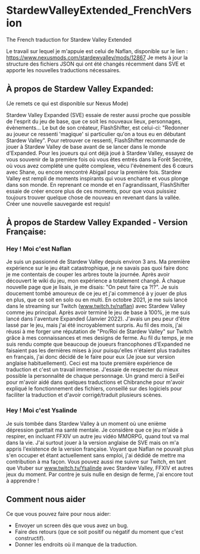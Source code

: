 # StardewValleyExtended_FrenchVersion
The French traduction for Stardew Valley Extended

Le travail sur lequel je m'appuie est celui de Naflan, disponible sur le lien : https://www.nexusmods.com/stardewvalley/mods/12867
Je mets à jour la structure des fichiers JSON qui ont été changés récemment dans SVE et apporte les nouvelles traductions nécessaires.

## À propos de Stardew Valley Expanded:

(Je remets ce qui est disponible sur Nexus Mode)

Stardew Valley Expanded (SVE) essaie de rester aussi proche que possible de l'esprit du jeu de base, que ce soit les nouveaux lieux, personnages, évènements... 
Le but de son créateur, FlashShifter, est celui-ci: "Redonner au joueur ce ressenti 'magique' si particulier qu'on a tous eu en débutant Stardew Valley". 
Pour retrouver ce ressenti, FlashShifter recommande de jouer à Stardew Valley de base avant de se lancer dans le monde d'Expanded.
Pour les joueurs qui ont déjà joué à Stardew Valley, essayez de vous souvenir de la première fois où vous êtes entrés dans la Forêt Secrète, où vous avez complété une quête complexe, vécu l'évènement des 6 cœurs avec Shane, ou encore rencontré Abigail pour la première fois. 
Stardew Valley est rempli de moments inspirants qui vous enchante et vous plonge dans son monde. En reprenant ce monde et en l'agrandissant, FlashShifter essaie de créer encore plus de ces moments, pour que vous puissiez toujours trouver quelque chose de nouveau en revenant dans la vallée. 
Créer une nouvelle sauvegarde est requis!

## À propos de Stardew Valley Expanded - Version Française:

### Hey ! Moi c'est Naflan
Je suis un passionné de Stardew Valley depuis environ 3 ans. 
Ma première expérience sur le jeu était catastrophique, je ne savais pas quoi faire donc je me contentais de couper les arbres toute la journée. Après avoir découvert le wiki du jeu, mon expérience a totalement changé. 
À chaque nouvelle page que je lisais, je me disais: "On peut faire ça ?!?". Je suis doucement tombé amoureux de ce jeu et j'ai commencé à y jouer de plus en plus, que ce soit en solo ou en multi.
En octobre 2021, je me suis lancé dans le streaming sur Twitch (www.twitch.tv/naflan) avec Stardew Valley comme jeu principal. Après avoir terminé le jeu de base à 100%, je me suis lancé dans l'aventure Expanded (Janvier 2022). 
J'avais un peu peur d'être lassé par le jeu, mais j'ai été incroyablement surpris. Au fil des mois, j'ai réussi à me forger une réputation de "Pro/Roi de Stardew Valley" sur Twitch grâce à mes connaissances et mes designs de ferme.
Au fil du temps, je me suis rendu compte que beaucoup de joueurs francophones d'Expanded ne faisaient pas les dernières mises à jour puisqu'elles n'étaient plus traduites en français, j'ai donc décidé de le faire pour eux (Je joue sur version anglaise habituellement).
Ceci est ma toute première expérience de traduction et c'est un travail immense. J'essaie de respecter du mieux possible la personnalité de chaque personnage.
Un grand merci à SeiFei﻿ pour m'avoir aidé dans quelques traductions et Chibranche﻿ pour m'avoir expliqué le fonctionnement des fichiers, conseillé sur des logiciels pour faciliter la traduction et d'avoir corrigé/traduit plusieurs scènes.

### Hey ! Moi c'est Ysalinde
Je suis tombée dans Stardew Valley à un moment où une enième dépression guettait ma santé mentale.
Je considère que ce jeu m'aide à respirer, en incluant FFXIV un autre jeu vidéo MMORPG, quand tout va mal dans la vie.
J'ai surtout jouer à la version anglaise de SVE mais on m'a appris l'existence de la version française. Voyant que Naflan ne pouvait plus s'en occuper et étant actuellement sans emploi, j'ai dédidé de mettre ma contribution à ma façon.
Vous pouvez aussi me suivre sur Twitch, en tant que Vtuber sur www.twitch.tv/Ysalinde avec Stardew Valley, FFXIV et autres jeux du moment.
Par contre je suis nulle en design de ferme, j'ai encore tout à apprendre !


## Comment nous aider

Ce que vous pouvez faire pour nous aider:
- Envoyer un screen dès que vous avez un bug.
- Faire des retours (que ce soit positif ou négatif du moment que c'est constructif).
- Donner les endroits où il manque de la traduction.
